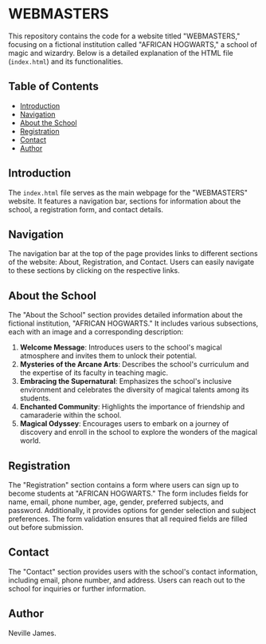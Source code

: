 # WEBMASTERS

This repository contains the code for a website titled "WEBMASTERS," focusing on a fictional institution called "AFRICAN HOGWARTS," a school of magic and wizardry. Below is a detailed explanation of the HTML file (`index.html`) and its functionalities.

## Table of Contents

- [Introduction](#introduction)
- [Navigation](#navigation)
- [About the School](#about-the-school)
- [Registration](#registration)
- [Contact](#contact)
- [Author](#author)

## Introduction

The `index.html` file serves as the main webpage for the "WEBMASTERS" website. It features a navigation bar, sections for information about the school, a registration form, and contact details.

## Navigation

The navigation bar at the top of the page provides links to different sections of the website: About, Registration, and Contact. Users can easily navigate to these sections by clicking on the respective links.

## About the School

The "About the School" section provides detailed information about the fictional institution, "AFRICAN HOGWARTS." It includes various subsections, each with an image and a corresponding description:

1. **Welcome Message**: Introduces users to the school's magical atmosphere and invites them to unlock their potential.
2. **Mysteries of the Arcane Arts**: Describes the school's curriculum and the expertise of its faculty in teaching magic.
3. **Embracing the Supernatural**: Emphasizes the school's inclusive environment and celebrates the diversity of magical talents among its students.
4. **Enchanted Community**: Highlights the importance of friendship and camaraderie within the school.
5. **Magical Odyssey**: Encourages users to embark on a journey of discovery and enroll in the school to explore the wonders of the magical world.

## Registration

The "Registration" section contains a form where users can sign up to become students at "AFRICAN HOGWARTS." The form includes fields for name, email, phone number, age, gender, preferred subjects, and password. Additionally, it provides options for gender selection and subject preferences. The form validation ensures that all required fields are filled out before submission.

## Contact

The "Contact" section provides users with the school's contact information, including email, phone number, and address. Users can reach out to the school for inquiries or further information.

## Author

Neville James.
